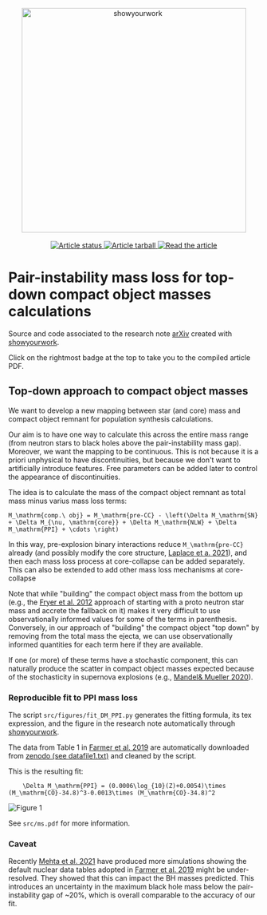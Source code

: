 <p align="center">
<a href="https://github.com/rodluger/showyourwork">
<img width = "450" src="https://raw.githubusercontent.com/rodluger/showyourwork/img/showyourwork.png" alt="showyourwork"/>
</a>
<br>
<br>
<a href="https://github.com/mathren/top_down_compact_obj_mass/actions/workflows/showyourwork.yml">
<img src="https://github.com/mathren/top_down_compact_obj_mass/actions/workflows/showyourwork.yml/badge.svg" alt="Article status"/>
</a>
<a href="https://github.com/mathren/top_down_compact_obj_mass/raw/ppisn_fit-pdf/arxiv.tar.gz">
<img src="https://img.shields.io/badge/article-tarball-blue.svg?style=flat" alt="Article tarball"/>
</a>
<!-- <a href="https://github.com/mathren/top_down_compact_obj_mass/raw/ppisn_fit-pdf/dag.pdf"> -->
<!-- <img src="https://img.shields.io/badge/article-dag-blue.svg?style=flat" alt="Article graph"/> -->
<!-- </a> -->
<a href="https://github.com/mathren/top_down_compact_obj_mass/raw/ppisn_fit-pdf/ms.pdf">
<img src="https://img.shields.io/badge/article-pdf-blue.svg?style=flat" alt="Read the article"/>
</a>
</p>

# Pair-instability mass loss for top-down compact object masses calculations

Source and code associated to the research note [arXiv](link) created
with [showyourwork](https://github.com/rodluger/showyourwork).


Click on the rightmost badge at the top to take you to the compiled
article PDF.

## Top-down approach to compact object masses

We want to develop a new mapping between star (and core) mass and
compact object remnant for population synthesis calculations.

Our aim is to have one way to calculate this across the entire mass
range (from neutron stars to black holes above the pair-instability
mass gap). Moreover, we want the mapping to be continuous. This is not
because it is a priori unphysical to have discontinuities, but because
we don't want to artificially introduce features. Free parameters can
be added later to control the appearance of discontinuities.

The idea is to calculate the mass of the compact object remnant as
total mass minus varius mass loss terms:

```
M_\mathrm{comp.\ obj} = M_\mathrm{pre-CC} - \left(\Delta M_\mathrm{SN} + \Delta M_{\nu, \mathrm{core}} + \Delta M_\mathrm{NLW} + \Delta M_\mathrm{PPI} + \cdots \right)
```

In this way, pre-explosion binary interactions reduce `M_\mathrm{pre-CC}`
already (and possibly modify the core structure, [Laplace et a. 2021](https://ui.adsabs.harvard.edu/abs/2021A%26A...656A..58L/abstract)), and then each mass loss
process at core-collapse can be added separately.  This can also be
extended to add other mass loss mechanisms at core-collapse

Note that while "building" the compact object mass from the bottom up
(e.g., the [Fryer et
al. 2012](https://ui.adsabs.harvard.edu/abs/2012ApJ...749...91F/abstract)
approach of starting with a proto neutron star mass and accrete the
fallback on it) makes it very difficult to use observationally
informed values for some of the terms in parenthesis. Conversely, in
our approach of "building" the compact object "top down" by removing
from the total mass the ejecta, we can use observationally informed
quantities for each term here if they are available.

If one (or more) of these terms have a stochastic component, this can
naturally produce the scatter in compact object masses expected
because of the stochasticity in supernova explosions (e.g., [Mandel&
Mueller
2020](https://ui.adsabs.harvard.edu/abs/2020MNRAS.499.3214M/abstract)).

### Reproducible fit to PPI mass loss

The script `src/figures/fit_DM_PPI.py` generates the fitting formula,
its tex expression, and the figure in the research note automatically
through [showyourwork](https://github.com/rodluger/showyourwork).

The data from Table 1 in [Farmer et
al. 2019](https://ui.adsabs.harvard.edu/abs/2019ApJ...887...53F/abstract)
are automatically downloaded from
[zenodo (see datafile1.txt)](https://zenodo.org/record/3346593) and
cleaned by the script.

This is the resulting fit:

```
	\Delta M_\mathrm{PPI} = (0.0006\log_{10}(Z)+0.0054)\times (M_\mathrm{CO}-34.8)^3-0.0013\times (M_\mathrm{CO}-34.8)^2
```

![Figure 1](./src/figures/fit_DM_PPI.png)


See `src/ms.pdf` for more information.

### Caveat

Recently [Mehta et al. 2021](http://arxiv.org/abs/2105.06366) have
produced more simulations showing the default nuclear data tables
adopted in [Farmer et
al. 2019](https://ui.adsabs.harvard.edu/abs/2019ApJ...887...53F/abstract)
might be under-resolved. They showed that this can impact the BH
masses predicted. This introduces an uncertainty in the maximum black
hole mass below the pair-instability gap of ~20%, which is overall comparable to the
accuracy of our fit.




